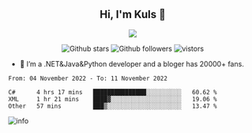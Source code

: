 <h2 align="center"> Hi, I'm Kuls 👋 </h2>
<p align="center">
    <p align="center">
        <img src=" https://avatars.githubusercontent.com/u/42165104?s=460&u=5c7fbf0bce7d4b38a15a44676e6f64b529e47598&v=4"/>
    </p>
    <p align="center">
      <img src="https://img.shields.io/github/stars/hellokuls?style=social" alt="Github stars" />
      <img src="https://img.shields.io/github/followers/hellokuls?style=social" alt="Github followers" />
      <img src="https://visitor-badge.glitch.me/badge?page_id=hellokuls.readme" alt="vistors" />
    </p>
</p>

- 🔭 I’m a .NET&Java&Python developer and a bloger has 20000+ fans.

<!--START_SECTION:waka-->

```text
From: 04 November 2022 - To: 11 November 2022

C#      4 hrs 17 mins   ███████████████░░░░░░░░░░   60.62 %
XML     1 hr 21 mins    ████▓░░░░░░░░░░░░░░░░░░░░   19.06 %
Other   57 mins         ███▒░░░░░░░░░░░░░░░░░░░░░   13.47 %
```

<!--END_SECTION:waka-->

![info](https://github-readme-stats.vercel.app/api?username=hellokuls&show_icons=true&count_private=true&hide=prs&theme=default_repocard)


